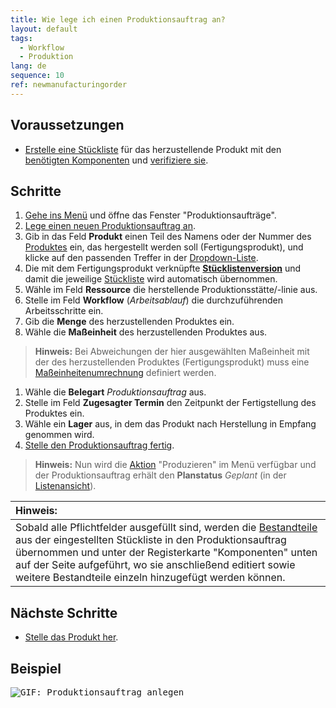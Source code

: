 ```yaml
---
title: Wie lege ich einen Produktionsauftrag an?
layout: default
tags:
  - Workflow
  - Produktion
lang: de
sequence: 10
ref: newmanufacturingorder
---
```


## Voraussetzungen
- [Erstelle eine Stückliste](Stueckliste_erstellen) für das herzustellende Produkt mit den [benötigten Komponenten](Stuecklistenbestandteile_erfassen) und [verifiziere sie](Stueckliste_verifizieren).

## Schritte
1. [Gehe ins Menü](Menu) und öffne das Fenster "Produktionsaufträge".
1. [Lege einen neuen Produktionsauftrag an](Neuer_Datensatz_Fenster_Webui).
1. Gib in das Feld **Produkt** einen Teil des Namens oder der Nummer des [Produktes](NeuesProdukt) ein, das hergestellt werden soll (Fertigungsprodukt), und klicke auf den passenden Treffer in der <a href="Keyboard_Shortcuts_Liste#dropdown" title="Dynamisches Suchfeld (Autocomplete)">Dropdown-Liste</a>.
1. Die mit dem Fertigungsprodukt verknüpfte [**Stücklistenversion**](Stuecklistenversion_erstellen) und damit die jeweilige [Stückliste](Stueckliste_erstellen) wird automatisch übernommen.
1. Wähle im Feld **Ressource** die herstellende Produktionsstätte/-linie aus.
1. Stelle im Feld **Workflow** (*Arbeitsablauf*) die durchzuführenden Arbeitsschritte ein.
1. Gib die **Menge** des herzustellenden Produktes ein.
1. Wähle die **Maßeinheit** des herzustellenden Produktes aus.
 >**Hinweis:** Bei Abweichungen der hier ausgewählten Maßeinheit mit der des herzustellenden Produktes (Fertigungsprodukt) muss eine [Maßeinheitenumrechnung](Masseinheiten_umrechnen) definiert werden.

1. Wähle die **Belegart** *Produktionsauftrag* aus.
1. Stelle im Feld **Zugesagter Termin** den Zeitpunkt der Fertigstellung des Produktes ein.
1. Wähle ein **Lager** aus, in dem das Produkt nach Herstellung in Empfang genommen wird.
1. [Stelle den Produktionsauftrag fertig](BelegverarbeitungFertigstellen).
 >**Hinweis:** Nun wird die [Aktion](AktionStarten#aktionsmenue) "Produzieren" im Menü verfügbar und der Produktionsauftrag erhält den **Planstatus** *Geplant* (in der [Listenansicht](Ansichten#listenansicht)).

| **Hinweis:** |
| :--- |
| Sobald alle Pflichtfelder ausgefüllt sind, werden die [Bestandteile](Stuecklistenbestandteile_erfassen) aus der eingestellten Stückliste in den Produktionsauftrag übernommen und unter der Registerkarte "Komponenten" unten auf der Seite aufgeführt, wo sie anschließend editiert sowie weitere Bestandteile einzeln hinzugefügt werden können. |

## Nächste Schritte
- [Stelle das Produkt her](ProduktionFertigstellung).

## Beispiel
<kbd><img src="assets/NeuerProduktionsauftrag.gif" alt="GIF: Produktionsauftrag anlegen"></kbd>
